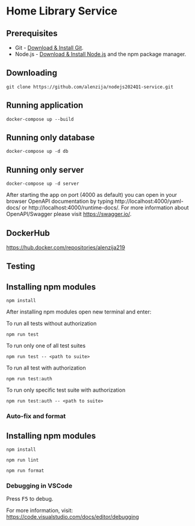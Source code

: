 # Home Library Service

## Prerequisites

- Git - [Download & Install Git](https://git-scm.com/downloads).
- Node.js - [Download & Install Node.js](https://nodejs.org/en/download/) and the npm package manager.

## Downloading

```
git clone https://github.com/alenzija/nodejs2024Q1-service.git
```

## Running application

```
docker-compose up --build
```

## Running only database

```
docker-compose up -d db
```

## Running only server

```
docker-compose up -d server
```

After starting the app on port (4000 as default) you can open in your browser OpenAPI documentation by typing http://localhost:4000/yaml-docs/ or http://localhost:4000/runtime-docs/. For more information about OpenAPI/Swagger please visit https://swagger.io/.

## DockerHub
https://hub.docker.com/repositories/alenzija219

## Testing

## Installing npm modules

```
npm install
```

After installing npm modules open new terminal and enter:

To run all tests without authorization

```
npm run test
```

To run only one of all test suites

```
npm run test -- <path to suite>
```

To run all test with authorization

```
npm run test:auth
```

To run only specific test suite with authorization

```
npm run test:auth -- <path to suite>
```

### Auto-fix and format

## Installing npm modules

```
npm install
```

```
npm run lint
```

```
npm run format
```

### Debugging in VSCode

Press <kbd>F5</kbd> to debug.

For more information, visit: https://code.visualstudio.com/docs/editor/debugging
